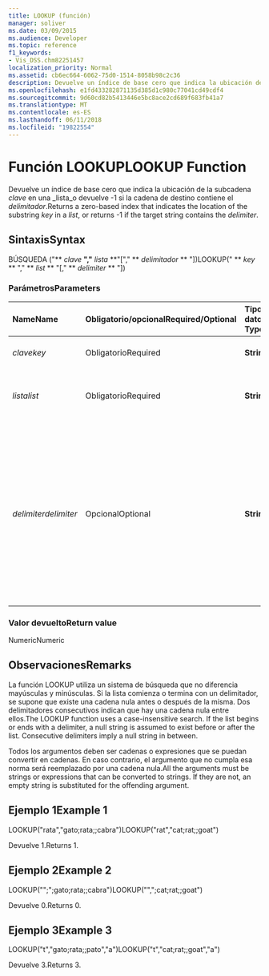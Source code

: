 ```yaml
---
title: LOOKUP (función)
manager: soliver
ms.date: 03/09/2015
ms.audience: Developer
ms.topic: reference
f1_keywords:
- Vis_DSS.chm82251457
localization_priority: Normal
ms.assetid: cb6ec664-6062-75d0-1514-8058b98c2c36
description: Devuelve un índice de base cero que indica la ubicación de la subcadena clave en una lista o devuelve -1 si la cadena de destino contiene el delimitador.
ms.openlocfilehash: e1fd433282871135d385d1c980c77041cd49cdf4
ms.sourcegitcommit: 9d60cd82b5413446e5bc8ace2cd689f683fb41a7
ms.translationtype: MT
ms.contentlocale: es-ES
ms.lasthandoff: 06/11/2018
ms.locfileid: "19822554"
---
```

# <a name="lookup-function"></a><span data-ttu-id="65fe3-103">Función LOOKUP</span><span class="sxs-lookup"><span data-stu-id="65fe3-103">LOOKUP Function</span></span>

<span data-ttu-id="65fe3-104">Devuelve un índice de base cero que indica la ubicación de la subcadena _clave_ en una _lista_o devuelve -1 si la cadena de destino contiene el _delimitador_.</span><span class="sxs-lookup"><span data-stu-id="65fe3-104">Returns a zero-based index that indicates the location of the substring  _key_ in a  _list_, or returns -1 if the target string contains the  _delimiter_.</span></span>
  
## <a name="syntax"></a><span data-ttu-id="65fe3-105">Sintaxis</span><span class="sxs-lookup"><span data-stu-id="65fe3-105">Syntax</span></span>

<span data-ttu-id="65fe3-106">BÚSQUEDA ("** *clave* **","** *lista* **"["," ** *delimitador* ** "])</span><span class="sxs-lookup"><span data-stu-id="65fe3-106">LOOKUP(" ** *key* ** "," ** *list* ** "[," ** *delimiter* ** "])</span></span> 
  
### <a name="parameters"></a><span data-ttu-id="65fe3-107">Parámetros</span><span class="sxs-lookup"><span data-stu-id="65fe3-107">Parameters</span></span>

|<span data-ttu-id="65fe3-108">**Name**</span><span class="sxs-lookup"><span data-stu-id="65fe3-108">**Name**</span></span>|<span data-ttu-id="65fe3-109">**Obligatorio/opcional**</span><span class="sxs-lookup"><span data-stu-id="65fe3-109">**Required/Optional**</span></span>|<span data-ttu-id="65fe3-110">**Tipo de datos**</span><span class="sxs-lookup"><span data-stu-id="65fe3-110">**Data Type**</span></span>|<span data-ttu-id="65fe3-111">**Descripción**</span><span class="sxs-lookup"><span data-stu-id="65fe3-111">**Description**</span></span>|
|:-----|:-----|:-----|:-----|
| <span data-ttu-id="65fe3-112">_clave_</span><span class="sxs-lookup"><span data-stu-id="65fe3-112">_key_</span></span> <br/> |<span data-ttu-id="65fe3-113">Obligatorio</span><span class="sxs-lookup"><span data-stu-id="65fe3-113">Required</span></span>  <br/> |<span data-ttu-id="65fe3-114">**String**</span><span class="sxs-lookup"><span data-stu-id="65fe3-114">**String**</span></span> <br/> |<span data-ttu-id="65fe3-115">Cadena que desea buscar.</span><span class="sxs-lookup"><span data-stu-id="65fe3-115">The string that you want to look up.</span></span>  <br/> |
| <span data-ttu-id="65fe3-116">_lista_</span><span class="sxs-lookup"><span data-stu-id="65fe3-116">_list_</span></span> <br/> |<span data-ttu-id="65fe3-117">Obligatorio</span><span class="sxs-lookup"><span data-stu-id="65fe3-117">Required</span></span>  <br/> |<span data-ttu-id="65fe3-118">**String**</span><span class="sxs-lookup"><span data-stu-id="65fe3-118">**String**</span></span> <br/> | <span data-ttu-id="65fe3-119">Lista en la que desea realizar la búsqueda.</span><span class="sxs-lookup"><span data-stu-id="65fe3-119">The list in which you want to search.</span></span>  <br/> |
| <span data-ttu-id="65fe3-120">_delimiter_</span><span class="sxs-lookup"><span data-stu-id="65fe3-120">_delimiter_</span></span> <br/> |<span data-ttu-id="65fe3-121">Opcional</span><span class="sxs-lookup"><span data-stu-id="65fe3-121">Optional</span></span>  <br/> |<span data-ttu-id="65fe3-122">**String**</span><span class="sxs-lookup"><span data-stu-id="65fe3-122">**String**</span></span> <br/> | <span data-ttu-id="65fe3-123">La cadena que se utilizará como delimitador en _lista_.</span><span class="sxs-lookup"><span data-stu-id="65fe3-123">The string to use as a delimiter within  _list_.</span></span> <span data-ttu-id="65fe3-124">Una cadena _delimitador_ puede tener más de un carácter de longitud y puede incluir caracteres con múltiples bytes.</span><span class="sxs-lookup"><span data-stu-id="65fe3-124">A  _delimiter_ string can be more than one character in length and may include multibyte characters.</span></span> <span data-ttu-id="65fe3-125">El valor predeterminado es un punto y coma.</span><span class="sxs-lookup"><span data-stu-id="65fe3-125">The default is a semicolon.</span></span>  <br/> |
   
### <a name="return-value"></a><span data-ttu-id="65fe3-126">Valor devuelto</span><span class="sxs-lookup"><span data-stu-id="65fe3-126">Return value</span></span>

<span data-ttu-id="65fe3-127">Numeric</span><span class="sxs-lookup"><span data-stu-id="65fe3-127">Numeric</span></span>
  
## <a name="remarks"></a><span data-ttu-id="65fe3-128">Observaciones</span><span class="sxs-lookup"><span data-stu-id="65fe3-128">Remarks</span></span>

<span data-ttu-id="65fe3-p102">La función LOOKUP utiliza un sistema de búsqueda que no diferencia mayúsculas y minúsculas. Si la lista comienza o termina con un delimitador, se supone que existe una cadena nula antes o después de la misma. Dos delimitadores consecutivos indican que hay una cadena nula entre ellos.</span><span class="sxs-lookup"><span data-stu-id="65fe3-p102">The LOOKUP function uses a case-insensitive search. If the list begins or ends with a delimiter, a null string is assumed to exist before or after the list. Consecutive delimiters imply a null string in between.</span></span> 
  
<span data-ttu-id="65fe3-p103">Todos los argumentos deben ser cadenas o expresiones que se puedan convertir en cadenas. En caso contrario, el argumento que no cumpla esa norma será reemplazado por una cadena nula.</span><span class="sxs-lookup"><span data-stu-id="65fe3-p103">All the arguments must be strings or expressions that can be converted to strings. If they are not, an empty string is substituted for the offending argument.</span></span> 
  
## <a name="example-1"></a><span data-ttu-id="65fe3-134">Ejemplo 1</span><span class="sxs-lookup"><span data-stu-id="65fe3-134">Example 1</span></span>

<span data-ttu-id="65fe3-135">LOOKUP("rata","gato;rata;;cabra")</span><span class="sxs-lookup"><span data-stu-id="65fe3-135">LOOKUP("rat","cat;rat;;goat")</span></span>
  
<span data-ttu-id="65fe3-136">Devuelve 1.</span><span class="sxs-lookup"><span data-stu-id="65fe3-136">Returns 1.</span></span>
  
## <a name="example-2"></a><span data-ttu-id="65fe3-137">Ejemplo 2</span><span class="sxs-lookup"><span data-stu-id="65fe3-137">Example 2</span></span>

<span data-ttu-id="65fe3-138">LOOKUP("";";gato;rata;;cabra")</span><span class="sxs-lookup"><span data-stu-id="65fe3-138">LOOKUP("",";cat;rat;;goat")</span></span>
  
<span data-ttu-id="65fe3-139">Devuelve 0.</span><span class="sxs-lookup"><span data-stu-id="65fe3-139">Returns 0.</span></span>
  
## <a name="example-3"></a><span data-ttu-id="65fe3-140">Ejemplo 3</span><span class="sxs-lookup"><span data-stu-id="65fe3-140">Example 3</span></span>

<span data-ttu-id="65fe3-141">LOOKUP("t","gato;rata;;pato","a")</span><span class="sxs-lookup"><span data-stu-id="65fe3-141">LOOKUP("t","cat;rat;;goat","a")</span></span>
  
<span data-ttu-id="65fe3-142">Devuelve 3.</span><span class="sxs-lookup"><span data-stu-id="65fe3-142">Returns 3.</span></span>
  

